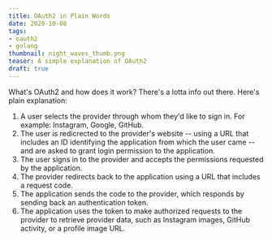 ```yaml
---
title: OAuth2 in Plain Words
date: 2020-10-08
tags:
- oauth2
- golang
thumbnail: night_waves_thumb.png
teaser: A simple explanation of OAuth2
draft: true
---
```


What's OAuth2 and how does it work? There's a lotta info out there. Here's plain explanation:

1. A user selects the provider through whom they'd like to sign in. For example: Instagram, Google, GitHub.
1. The user is redicrected to the provider's website -- using a URL that includes an ID identifying the application from which the user came -- and are asked to grant login permission to the application.
1. The user signs in to the provider and accepts the permissions requested by the application.
1. The provider redirects back to the application using a URL that includes a request code.
1. The application sends the code to the provider, which responds by sending back an authentication token.
1. The application uses the token to make authorized requests to the provider to retrieve provider data, such as Instagram images, GitHub activity, or a profile image URL.
